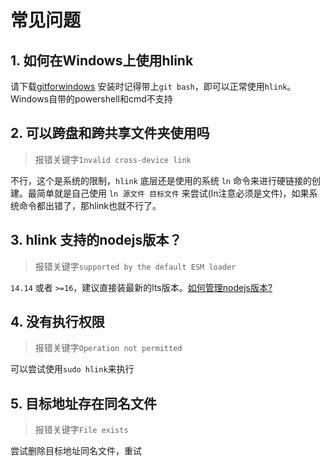 # 常见问题

## 1. 如何在Windows上使用hlink

请下载[gitforwindows](https://gitforwindows.org/) 安装时记得带上`git bash`，即可以正常使用`hlink`。Windows自带的powershell和cmd不支持

## 2. 可以跨盘和跨共享文件夹使用吗
> 报错关键字`Invalid cross-device link`

不行，这个是系统的限制，`hlink` 底层还是使用的系统 `ln` 命令来进行硬链接的创建。最简单就是自己使用 `ln 源文件 目标文件` 来尝试(ln注意必须是文件)，如果系统命令都出错了，那hlink也就不行了。

## 3. hlink 支持的nodejs版本？
> 报错关键字`supported by the default ESM loader`

`14.14` 或者 `>=16`，建议直接装最新的lts版本。[如何管理nodejs版本?](../install/nodejs.md)

## 4. 没有执行权限
> 报错关键字`Operation not permitted`

可以尝试使用`sudo hlink`来执行

## 5. 目标地址存在同名文件
> 报错关键字`File exists`

尝试删除目标地址同名文件，重试
